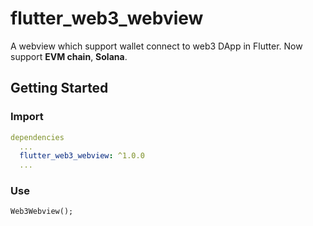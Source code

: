 # flutter_web3_webview

A webview which support wallet connect to web3 DApp in Flutter.
Now support **EVM chain**, **Solana**.

## Getting Started

### Import
```yaml
dependencies
  ...
  flutter_web3_webview: ^1.0.0
  ...
```

### Use
```dart
Web3Webview();
```
